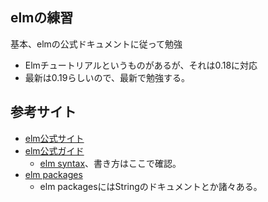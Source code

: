 ## elmの練習
基本、elmの公式ドキュメントに従って勉強

- Elmチュートリアルというものがあるが、それは0.18に対応
- 最新は0.19らしいので、最新で勉強する。

## 参考サイト
- [elm公式サイト](https://elm-lang.org/)
- [elm公式ガイド](https://guide.elm-lang.org/)
  - [elm syntax](https://elm-lang.org/docs/syntax)、書き方はここで確認。
- [elm packages](https://package.elm-lang.org/)
  - elm packagesにはStringのドキュメントとか諸々ある。